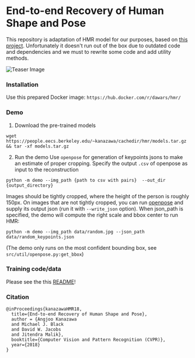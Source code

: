 # End-to-end Recovery of Human Shape and Pose

This repository is adaptation of HMR model for our purposes, 
based on [this project](https://akanazawa.github.io/hmr/). 
Unfortunately it doesn't run out of the box due to outdated code and dependencies and we must to rewrite 
some code and add utility methods. 

![Teaser Image](https://akanazawa.github.io/hmr/resources/images/teaser.png)

### Installation
Use this prepared Docker image:
`https://hub.docker.com/r/dawars/hmr/`

### Demo

1. Download the pre-trained models

```
wget https://people.eecs.berkeley.edu/~kanazawa/cachedir/hmr/models.tar.gz && tar -xf models.tar.gz
```

2. Run the demo
Use `openpose` for generation of keypoints jsons to make an estimate of proper cropping. Specify the output
`.csv` of openpose as input to the reconstruction
```
python -m demo --img_path {path to csv with pairs}  --out_dir {output_directory}
```

Images should be tightly cropped, where the height of the person is roughly 150px.
On images that are not tightly cropped, you can run
[openpose](https://github.com/CMU-Perceptual-Computing-Lab/openpose) and supply
its output json (run it with `--write_json` option).
When json_path is specified, the demo will compute the right scale and bbox center to run HMR:
```
python -m demo --img_path data/random.jpg --json_path data/random_keypoints.json
```
(The demo only runs on the most confident bounding box, see `src/util/openpose.py:get_bbox`)

### Training code/data
Please see the this [README](doc/train.md)!

### Citation
```
@inProceedings{kanazawaHMR18,
  title={End-to-end Recovery of Human Shape and Pose},
  author = {Angjoo Kanazawa
  and Michael J. Black
  and David W. Jacobs
  and Jitendra Malik},
  booktitle={Computer Vision and Pattern Recognition (CVPR)},
  year={2018}
}
```

 
